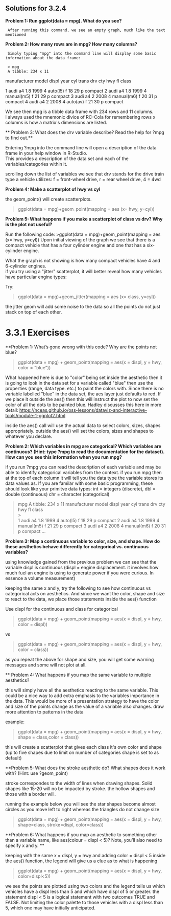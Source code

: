 ## Solutions for 3.2.4 

**Problem 1: Run ggplot(data = mpg). What do you see?**

     After running this command, we see an empty graph, much like the text mentioned
     
**Problem 2: How many rows are in mpg? How many columns?**

     Simply typing "mpg" into the command line will display some basic information about the data frame:
     
     > mpg
     A tibble: 234 x 11   
   manufacturer model      displ  year   cyl trans      drv     cty   hwy fl    class  
   
 1 audi         a4           1.8  1999     4 auto(l5)   f        18    29 p     compact
 2 audi         a4           1.8  1999     4 manual(m5) f        21    29 p     compact
 3 audi         a4           2    2008     4 manual(m6) f        20    31 p     compact
 4 audi         a4           2    2008     4 auto(av)   f        21    30 p     compact
 
 
 We see then mpg is a tibble data frame with 234 rows and 11 columns.  
 I always used the mnemonic divice of RC-Cola for remembering rows x columns is how a matrix's dimensions are listed.
 
 
** Problem 3: What does the drv variable describe? Read the help for ?mpg to find out.**

Entering ?mpg into the command line will open a description of the data frame in your help window in R-Studio.  
This provides a description of the data set and each of the variables/categories within it.

scrolling down the list of variables we see that drv stands for the drive train type a vehicle utilizes:
             f = front-wheel drive, r = rear wheel drive, 4 = 4wd
             
**Problem 4: Make a scatterplot of hwy vs cyl**

the geom_point() will create scatterplots.

>ggplot(data = mpg)+geom_point(mapping = aes (x= hwy, y=cyl))


**Problem 5: What happens if you make a scatterplot of class vs drv? Why is the plot not useful?**

Run the following code:  >ggplot(data = mpg)+geom_point(mapping = aes (x= hwy, y=cyl))
   Upon initial viewing of the graph we see that there is a compact vehicle that has a four cylinder engine and one that has a six-cylinder engine.
   
   What the graph is not showing is how many compact vehicles have 4 and 6-cylinder engines.  
   if you try using a "jitter" scatterplot, it will better reveal how many vehicles have particular engine types:
   
   Try:
   >ggplot(data = mpg)+geom_jitter(mapping = aes (x= class, y=cyl))   
   
   the jitter geom will add some noise to the data so all the points do not just stack on top of each other.
   
   
# 3.3.1 Exercises

**Problem 1: What’s gone wrong with this code? Why are the points not blue?

>ggplot(data = mpg) + 
>  geom_point(mapping = aes(x = displ, y = hwy, color = "blue"))

What happened here is due to "color" being set inside the aesthetic then it is going to look in the data set for a variable called "blue" then use the properties (range, data type. etc.) to paint the colors with.  Since there is no variable labelled "blue" in the data set, the aes layer just defaults to red.  If we place it outside the aes() then this will instruct the plot to now set the color of all the dots to be painted blue.  Hadley discusses this here in more detail: https://nceas.github.io/oss-lessons/dataviz-and-interactive-tools/module-1-ggplot2.html

inside the aes() call will use the actual data to select colors, sizes, shapes appropriately.  outside the aes() will set the colors, sizes and shapes to whatever you declare.

**Problem 2: Which variables in mpg are categorical? Which variables are continuous? (Hint: type ?mpg to read the documentation for the dataset). How can you see this information when you run mpg?**

if you run ?mpg you can read the description of each variable and may be able to identify categorical variables from the context.  if you run mpg then at the top of each column it will tell you the data type the variable stores its data values as.  If you are familar with some basic programming, these should look like your primitve data types:  int = integers (discrete), dbl = double (continuous) chr = character (categorical)

>mpg
>A tibble: 234 x 11
>   manufacturer model      displ  year   cyl trans      drv     cty   hwy fl    class  
>   <chr>     >   <chr>      <dbl> <int> <int> <chr>      <chr> <int> <int> <chr> <chr>  
> 1 audi         a4           1.8  1999     4 auto(l5)   f        18    29 p     compact
> 2 audi         a4           1.8  1999     4 manual(m5) f        21    29 p     compact
> 3 audi         a4           2    2008     4 manual(m6) f        20    31 p     compact
>   ...


**Problem 3: Map a continuous variable to color, size, and shape. How do these aesthetics behave differently for categorical vs. continuous variables?**

using knowledge gained from the previous problem we can see that the variable displ is continuous (displ = engine displacement.  it involves how much fuel an engine is using to generate power if you were curious.  In essence a volume measurement)

keeping the same x and y, try the following to see how continuous vs categorical acts on aesthetics.  And since we want the color, shape and size to react to the data, we place those statements inside the aes() function

Use displ for the continuous and class for categorical

>ggplot(data = mpg) + 
>    geom_point(mapping = aes(x = displ, y = hwy, color = displ))
    
vs

>ggplot(data = mpg) + 
>    geom_point(mapping = aes(x = displ, y = hwy, color = class))

as you repeat the above for shape and size, you will get some warning messages and some will not plot at all.

** Problem 4: What happens if you map the same variable to multiple aesthetics?

this will simply have all the aesthetics reacting to the same variable.  This could be a nice way to add extra emphasis to the variables importance in the data.  This would be more of a presentation strategy to have the color and size of the points change as the value of a variable also changes.  draw more attention to patterns in the data

example:

>ggplot(data = mpg) + 
>    geom_point(mapping = aes(x = displ, y = hwy, shape = class,color = class))

this will create a scatterplot that gives each class it's own color and shape (up to five shapes due to limit on number of categories shape is set to as default)

**Problem 5: What does the stroke aesthetic do? What shapes does it work with? (Hint: use ?geom_point)

stroke correspondes to the width of lines when drawing shapes. Solid shapes like 15-20 will no be impacted by stroke.  the hollow shapes and those with a border will.

running the example below you will see the star shapes become almost circles as you move left to right whereas the triangles do not change size

>ggplot(data = mpg) + 
>    geom_point(mapping = aes(x = displ, y = hwy, shape=class, stroke=displ, color=class))


**Problem 6: What happens if you map an aesthetic to something other than a variable name, like aes(colour = displ < 5)? Note, you’ll also need to specify x and y. **

keeping with the same x = displ, y = hwy and adding color = displ < 5 inside the aes() function, the legend will give us a clue as to what is happening

>ggplot(data = mpg) + 
>    geom_point(mapping = aes(x = displ, y = hwy, color=displ<5))

we see the points are plotted using two colors and the legend tells us which vehicles have a displ less than 5 and which have displ of 5 or greater.  the statement displ < 5 is a logical statement with two outcomes TRUE and FALSE.  Not limiting the color palette to those vehicles with a displ less than 5, which one may have initially anticipated.

